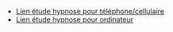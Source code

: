 - [Lien étude hypnose pour téléphone/cellulaire](https://us.psytoolkit.org/c/3.6.2/survey?s=FDDKd)
- [Lien étude hypnose pour ordinateur](https://us.psytoolkit.org/c/3.6.2/survey?s=GX6rS)
